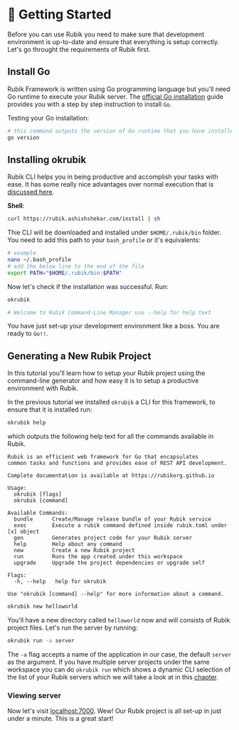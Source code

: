 # 📓 Getting Started

Before you can use Rubik you need to make sure that development environment is up-to-date and ensure that everything is
setup correctly. Let's go throught the requirements of Rubik first.

## Install Go

Rubik Framework is written using Go programming language but you'll need Go runtime to execute your Rubik server. The
[official Go installation](https://golang.org/doc/install) guide provides you with a step by step instruction to install `Go`.

Testing your Go installation:

```bash
# this command outputs the version of Go runtime that you have installed
go version
```

## Installing okrubik

Rubik CLI helps you in being productive and accomplish your tasks with ease. It has some really nice advantages over
normal execution that is [discussed here](/blog/rubik-commands).

<span style="font-weight: bold">Shell</span>:

```bash
curl https://rubik.ashishshekar.com/install | sh
```

Thie CLI will be downloaded and installed under `$HOME/.rubik/bin` folder. You need to add this path to your
`bash_profile` or it's equivalents:

```bash
# example
nano ~/.bash_profile
# add the below line to the end of the file
export PATH="$HOME/.rubik/bin:$PATH"
```

Now let's check if the installation was successful. Run:

```bash
okrubik

# Welcome to Rubik Command-Line Manager use --help for help text
```

You have just set-up your development environment like a boss. You are ready to `Go!!`.

## Generating a New Rubik Project

In this tutorial you'll learn how to setup your Rubik project using the command-line generator and how easy
it is to setup a productive environment with Rubik.

In the previous tutorial we installed `okrubik` a CLI for this framework, to ensure that it is installed run:

```bash
okrubik help
```

which outputs the following help text for all the commands available in Rubik.

```
Rubik is an efficient web framework for Go that encapsulates
common tasks and functions and provides ease of REST API development.

Complete documentation is available at https://rubikorg.github.io

Usage:
  okrubik [flags]
  okrubik [command]

Available Commands:
  bundle      Create/Manage release bundle of your Rubik service
  exec        Execute a rubik command defined inside rubik.toml under [x] object
  gen         Generates project code for your Rubik server
  help        Help about any command
  new         Create a new Rubik project
  run         Runs the app created under this workspace
  upgrade     Upgrade the project dependencies or upgrade self

Flags:
  -h, --help   help for okrubik

Use "okrubik [command] --help" for more information about a command.
```

```bash
okrubik new helloworld
```

You'll have a new directory called `helloworld` now and will consists of Rubik project files.
Let's run the server by running:

```bash
okrubik run -a server
```

The `-a` flag accepts a name of the application in our case, the default `server` as the argument. If you have multiple server projects under the same workspace you can do `okrubik run` which shows a dynamic CLI selection of the list of your Rubik servers which we will take a look at in this [chapter](/chapter_4.md).

### Viewing server

Now let's visit [localhost:7000](http://localhost:7000). Wew! Our Rubik project is all set-up in just
under a minute. This is a great start!
